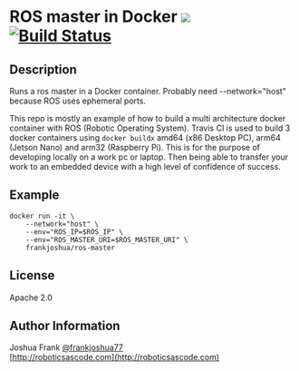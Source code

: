 # ROS master in Docker [![](https://img.shields.io/docker/pulls/frankjoshua/ros-master)](https://hub.docker.com/r/frankjoshua/ros-master) [![Build Status](https://travis-ci.org/frankjoshua/docker-ros-master.svg?branch=master)](https://travis-ci.org/frankjoshua/docker-ros-master)

## Description

Runs a ros master in a Docker container. Probably need --network="host" because ROS uses ephemeral ports.

This repo is mostly an example of how to build a multi architecture docker container with ROS (Robotic Operating System). Travis CI is used to build 3 docker containers using `docker buildx` amd64 (x86 Desktop PC), arm64 (Jetson Nano) and arm32 (Raspberry Pi). This is for the purpose of developing locally on a work pc or laptop. Then being able to transfer your work to an embedded device with a high level of confidence of success.

## Example

```
docker run -it \
    --network="host" \
    --env="ROS_IP=$ROS_IP" \
    --env="ROS_MASTER_URI=$ROS_MASTER_URI" \
    frankjoshua/ros-master
```

## License

Apache 2.0

## Author Information

Joshua Frank [@frankjoshua77](https://www.twitter.com/@frankjoshua77)
<br>
[http://roboticsascode.com](http://roboticsascode.com)
